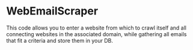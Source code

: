 # WebEmailScraper
This code allows you to enter a website from which to crawl itself and all connecting websites in the associated domain, while gathering all emails that fit a criteria and store them in your DB.
